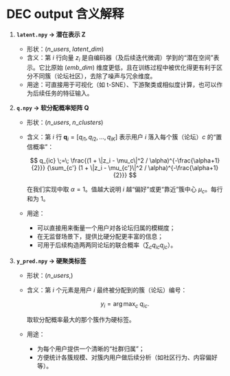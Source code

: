 # DEC output 含义解释

1. **`latent.npy` → 潜在表示 Z**

   * 形状：$(n\_users,\; latent\_dim)$
   * 含义：第 $i$ 行向量 $z_i$ 是自编码器（及后续迭代微调）学到的“潜在空间”表示。它比原始 $(emb\_dim)$ 维度更低，且在训练过程中被优化得更有利于区分不同簇（论坛社区），去除了噪声与冗余维度。
   * 用途：可直接用于可视化（如 t-SNE）、下游聚类或相似度计算，也可以作为后续任务的特征输入。

2. **`q.npy` → 软分配概率矩阵 Q**

   * 形状：$(n\_users,\; n\_clusters)$
   * 含义：第 $i$ 行 $\mathbf{q}_i = [q_{i1}, q_{i2}, \dots, q_{iK}]$ 表示用户 $i$ 落入每个簇（论坛）$c$ 的“置信概率”：

     $$
       q_{ic}
       \;=\;
       \frac{(1 + \|z_i - \mu_c\|^2 / \alpha)^{-\frac{\alpha+1}{2}}}
            {\sum_{c'} (1 + \|z_i - \mu_{c'}\|^2 / \alpha)^{-\frac{\alpha+1}{2}}}
     $$

     在我们实现中取 $\alpha=1$。值越大说明 $i$ 越“偏好”或更“靠近”簇中心 $\mu_c$。每行和为 1。
   * 用途：

     * 可以直接用来衡量一个用户对各论坛归属的模糊度；
     * 在无监督场景下，提供比硬分配更丰富的信息；
     * 可用于后续构造两两同论坛的联合概率（$\sum_c q_{ic}q_{jc}$）。

3. **`y_pred.npy` → 硬聚类标签**

   * 形状：$(n\_users,)$
   * 含义：第 $i$ 个元素是用户 $i$ 最终被分配到的簇（论坛）编号：

     $$
       y_i = \arg\max_{c} \; q_{ic}.
     $$

     取软分配概率最大的那个簇作为硬标签。
   * 用途：

     * 为每个用户提供一个清晰的“社群归属”；
     * 方便统计各簇规模、对簇内用户做后续分析（如社区行为、内容偏好等）。

